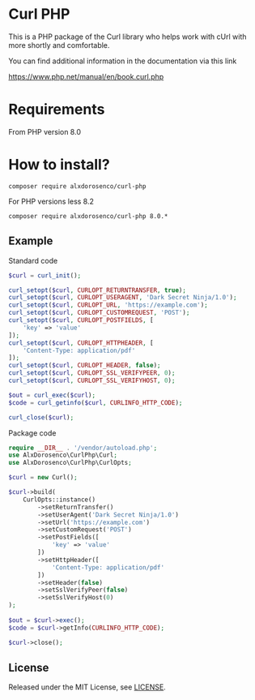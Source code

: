 # Curl PHP

This is a PHP package of the Curl library who helps work with cUrl with more shortly and comfortable.

You can find additional information in the documentation via this link

<a href="https://www.php.net/manual/en/book.curl.php">https://www.php.net/manual/en/book.curl.php </a>

# Requirements

From PHP version 8.0

# How to install?

```
composer require alxdorosenco/curl-php
```
For PHP versions less 8.2

```
composer require alxdorosenco/curl-php 8.0.*
```

## Example

Standard code

```php
$curl = curl_init();

curl_setopt($curl, CURLOPT_RETURNTRANSFER, true);
curl_setopt($curl, CURLOPT_USERAGENT, 'Dark Secret Ninja/1.0');
curl_setopt($curl, CURLOPT_URL, 'https://example.com');
curl_setopt($curl, CURLOPT_CUSTOMREQUEST, 'POST');
curl_setopt($curl, CURLOPT_POSTFIELDS, [
    'key' => 'value'
]);
curl_setopt($curl, CURLOPT_HTTPHEADER, [
    'Content-Type: application/pdf'
]);
curl_setopt($curl, CURLOPT_HEADER, false);
curl_setopt($curl, CURLOPT_SSL_VERIFYPEER, 0);
curl_setopt($curl, CURLOPT_SSL_VERIFYHOST, 0);

$out = curl_exec($curl);
$code = curl_getinfo($curl, CURLINFO_HTTP_CODE);

curl_close($curl);
```

Package code
```php
require __DIR__ . '/vendor/autoload.php';
use AlxDorosenco\CurlPhp\Curl;
use AlxDorosenco\CurlPhp\CurlOpts;

$curl = new Curl();

$curl->build(
    CurlOpts::instance()
        ->setReturnTransfer()
        ->setUserAgent('Dark Secret Ninja/1.0')
        ->setUrl('https://example.com')
        ->setCustomRequest('POST')
        ->setPostFields([
            'key' => 'value'
        ])
        ->setHttpHeader([
            'Content-Type: application/pdf'
        ])
        ->setHeader(false)
        ->setSslVerifyPeer(false)
        ->setSslVerifyHost(0)
);
        
$out = $curl->exec();
$code = $curl->getInfo(CURLINFO_HTTP_CODE);

$curl->close();
```

## License
Released under the MIT License, see [LICENSE](LICENSE).